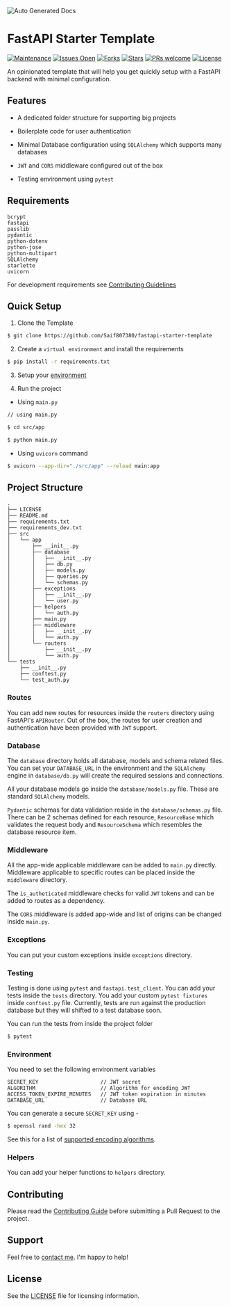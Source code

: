 ![Auto Generated Docs](https://github.com/Saif807380/fastapi-starter-template/blob/main/images/Screenshot%202021-01-23%20at%2022.25.36.png)

# FastAPI Starter Template

[![Maintenance](https://img.shields.io/badge/Maintained%3F-yes-sucess.svg)](https://gitHub.com/preprocessy/preprocessy/graphs/commit-activity)
[![Issues Open](https://img.shields.io/github/issues/Saif807380/fastapi-starter-template)](https://github.com/Saif807380/fastapi-starter-template/issues)
[![Forks](https://img.shields.io/github/forks/Saif807380/fastapi-starter-template)](https://github.com/Saif807380/fastapi-starter-template/network/members)
[![Stars](https://img.shields.io/github/stars/Saif807380/fastapi-starter-template)](https://github.com/Saif807380/fastapi-starter-template/stargazers)
[![PRs welcome](https://img.shields.io/badge/PRs-welcome-brightgreen.svg?style=flat)](https://github.com/Saif807380/fastapi-starter-template/issues)
[![License](https://img.shields.io/badge/License-Apache%202.0-blue.svg)](https://opensource.org/licenses/Apache-2.0)

An opinionated template that will help you get quickly setup with a FastAPI backend with minimal configuration.

## Features

- A dedicated folder structure for supporting big projects

- Boilerplate code for user authentication

- Minimal Database configuration using `SQLAlchemy` which supports many databases

- `JWT` and `CORS` middleware configured out of the box

- Testing environment using `pytest`

## Requirements

```
bcrypt
fastapi
passlib
pydantic
python-dotenv
python-jose
python-multipart
SQLAlchemy
starlette
uvicorn
```

For development requirements see [Contributing Guidelines](https://github.com/Saif807380/fastapi-starter-template/blob/main/CONTRIBUTING.md)

## Quick Setup

1. Clone the Template

```bash
$ git clone https://github.com/Saif807380/fastapi-starter-template
```

2. Create a `virtual environment` and install the requirements

```bash
$ pip install -r requirements.txt
```

3. Setup your [environment](#environment)

4. Run the project

  - Using `main.py`

  ```bash
  // using main.py

  $ cd src/app

  $ python main.py

  ```

  - Using `uvicorn` command

  ```bash
  $ uvicorn --app-dir="./src/app" --reload main:app
  ```

## Project Structure

```
.
├── LICENSE
├── README.md
├── requirements.txt
├── requirements_dev.txt
├── src
│   └── app
│       ├── __init__.py
│       ├── database
│       │   ├── __init__.py
│       │   ├── db.py
│       │   ├── models.py
│       │   ├── queries.py
│       │   └── schemas.py
│       ├── exceptions
│       │   ├── __init__.py
│       │   └── user.py
│       ├── helpers
│       │   └── auth.py
│       ├── main.py
│       ├── middleware
│       │   ├── __init__.py
│       │   └── auth.py
│       └── routers
│           ├── __init__.py
│           └── auth.py
└── tests
    ├── __init__.py
    ├── conftest.py
    └── test_auth.py
```

### Routes

You can add new routes for resources inside the `routers` directory using FastAPI's `APIRouter`. Out of the box, the routes for user creation and authentication have been provided with `JWT` support.

### Database

The `database` directory holds all database, models and schema related files. You can set your `DATABASE_URL` in the environment and the `SQLAlchemy` engine in `database/db.py` will create the required sessions and connections.

All your database models go inside the `database/models.py` file. These are standard `SQLAlchemy` models.

`Pydantic` schemas for data validation reside in the `database/schemas.py` file. There can be 2 schemas defined for each resource, `ResourceBase` which validates the request body and `ResourceSchema` which resembles the database resource item.

### Middleware

All the app-wide applicable middleware can be added to `main.py` directly. Middleware applicable to specific routes can be placed inside the `middleware` directory.

The `is_autheticated` middleware checks for valid `JWT` tokens and can be added to routes as a dependency.

The `CORS` middleware is added app-wide and list of origins can be changed inside `main.py`.

### Exceptions

You can put your custom exceptions inside `exceptions` directory.

### Testing

Testing is done using `pytest` and `fastapi.test_client`. You can add your tests inside the `tests` directory. You add your custom `pytest fixtures` inside `conftest.py` file. Currently, tests are run against the production database but they will shifted to a test database soon.

You can run the tests from inside the project folder

```bash
$ pytest
```

### Environment

You need to set the following environment variables

```
SECRET_KEY                    // JWT secret
ALGORITHM                     // Algorithm for encoding JWT
ACCESS_TOKEN_EXPIRE_MINUTES   // JWT token expiration in minutes
DATABASE_URL                  // Database URL
```

You can generate a secure `SECRET_KEY` using -

```bash
$ openssl rand -hex 32
```

See this for a list of [supported encoding algorithms](https://python-jose.readthedocs.io/en/latest/jws/index.html#supported-algorithms).

### Helpers

You can add your helper functions to `helpers` directory.

## Contributing

Please read the [Contributing Guide](https://github.com/Saif807380/fastapi-starter-template/blob/main/CONTRIBUTING.md) before submitting a Pull Request to the project.

## Support

Feel free to [contact me](https://www.saif-kazi.tech). I'm happy to help!

## License

See the [LICENSE](https://github.com/Saif807380/fastapi-starter-template/blob/main/LICENSE) file for licensing information.
